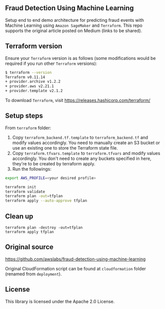 ## Fraud Detection Using Machine Learning

Setup end to end demo architecture for predicting fraud events with Machine Learning using `Amazon SageMaker` and `Terraform`.
This repo supports the original article posted on Medium (links to be shared).

## Terraform version

Ensure your `Terraform` version is as follows (some modifications would be required if you run other `Terraform` versions):
```sh
$ terraform --version
Terraform v0.11.14
+ provider.archive v1.2.2
+ provider.aws v2.21.1
+ provider.template v2.1.2
```
To download `Terraform`, visit https://releases.hashicorp.com/terraform/

## Setup steps

From `terraform` folder:
1. Copy `terraform_backend.tf.template` to `terraform_backend.tf` and modify values accordingly. You need to manually create an S3 bucket or use an existing one to store the Terraform state file.
2. Copy `terraform.tfvars.template` to `terraform.tfvars` and modify values accordingly. You don't need to create any buckets specified in here, they're to be created by terraform apply.
3. Run the followings:
```sh
export AWS_PROFILE=<your desired profile>

terraform init
terraform validate
terraform plan -out=tfplan
terraform apply --auto-approve tfplan
```


## Clean up

```
terraform plan -destroy -out=tfplan
terraform apply tfplan
```

## Original source
https://github.com/awslabs/fraud-detection-using-machine-learning

Original CloudFormation script can be found at `cloudformation` folder (renamed from `deployment`).


## License

This library is licensed under the Apache 2.0 License. 
